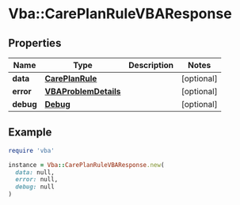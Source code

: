 # Vba::CarePlanRuleVBAResponse

## Properties

| Name | Type | Description | Notes |
| ---- | ---- | ----------- | ----- |
| **data** | [**CarePlanRule**](CarePlanRule.md) |  | [optional] |
| **error** | [**VBAProblemDetails**](VBAProblemDetails.md) |  | [optional] |
| **debug** | [**Debug**](Debug.md) |  | [optional] |

## Example

```ruby
require 'vba'

instance = Vba::CarePlanRuleVBAResponse.new(
  data: null,
  error: null,
  debug: null
)
```

